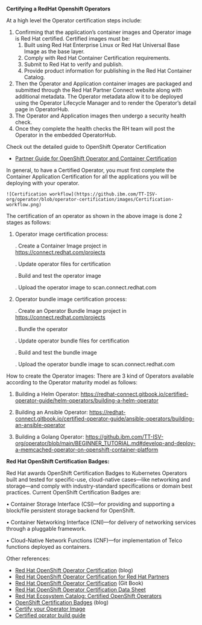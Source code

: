 **Certifying a RedHat Openshift Operators**

 At a high level the Operator certification steps include:
 1. Confirming that the application’s container images and Operator image is Red Hat certified. Certified images must be:
    1. Built using Red Hat Enterprise Linux or Red Hat Universal Base Image as the base layer.
    2. Comply with Red Hat Container Certification requirements.
    3. Submit to Red Hat to verify and publish.
    4. Provide product information for publishing in the Red Hat Container Catalog.
2. Then the Operator and Application container images are packaged and submitted through the Red Hat Partner Connect website along with additional metadata. The Operator metadata allow it to be deployed using the Operator Lifecycle Manager and to render the Operator’s detail page in OperatorHub.
3. The Operator and Application images then undergo a security health check.
4. Once they complete the health checks the RH team will post the Operator in the embedded OperatorHub.

Check out the detailed guide to OpenShift Operator Certification
- [Partner Guide for OpenShift Operator and Container Certification](https://redhat-connect.gitbook.io/partner-guide-for-red-hat-openshift-and-container/)

In general, to have a Certified Operator, you must first complete the Container Application Certification for all the applications you will be deploying with your operator. 

    ![Certification workflow](https://github.ibm.com/TT-ISV-org/operator/blob/operator-certification/images/Certification-workflow.png)

The certification of an operator as shown in the above image is done 2 stages as follows:

1. Operator image certification process:

    . Create a Container Image project in https://connect.redhat.com/projects

    . Update operator files for certification
    
    . Build and test the operator image
    
    . Upload the operator image to scan.connect.redhat.com

2. Operator bundle image certification process:

    . Create an Operator Bundle Image project in https://connect.redhat.com/projects

    . Bundle the operator

    . Update operator bundle files for certification
    
    . Build and test the bundle image

    . Upload the operator bundle image to scan.connect.redhat.com

How to create the Operator images:
There are 3 kind of Operators available according to the Operator maturity model as follows:

1. Building a Helm Operator: 
https://redhat-connect.gitbook.io/certified-operator-guide/helm-operators/building-a-helm-operator

2. Building an Ansible Operator: 
https://redhat-connect.gitbook.io/certified-operator-guide/ansible-operators/building-an-ansible-operator

3. Building a Golang Operator:
https://github.ibm.com/TT-ISV-org/operator/blob/main/BEGINNER_TUTORIAL.md#develop-and-deploy-a-memcached-operator-on-openshift-container-platform


**Red Hat OpenShift Certification Badges:**

Red Hat awards OpenShift Certification Badges to Kubernetes Operators built and tested for specific-use, cloud-native cases—like networking and storage—and comply with industry-standard specifications or domain best practices. Current OpenShift Certification Badges are:

• Container Storage Interface (CSI)—for providing and supporting a block/file persistent storage backend for OpenShift.

• Container Networking Interface (CNI)—for delivery of networking services through a pluggable framework.

• Cloud-Native Network Functions (CNF)—for implementation of Telco functions deployed as containers.

Other references:
- [Red Hat OpenShift Operator Certification](https://www.openshift.com/blog/red-hat-openshift-operator-certification) (blog)
- [Red Hat OpenShift Operator Certification for Red Hat Partners](https://connect.redhat.com/en/partner-with-us/red-hat-openshift-operator-certification)
- [Red Hat OpenShift Operator Certification](https://redhat-connect.gitbook.io/red-hat-partner-connect-general-guide/certification-offerings/red-hat-openshift-operator-certification-1) (Git Book)
- [Red Hat OpenShift Operator Certification Data Sheet](https://connect.redhat.com/sites/default/files/2020-07/RH-OpenShift-Operator-Cert-Datasheet-US_062020F4.pdf)
- [Red Hat Ecosystem Catalog: Certified OpenShift Operators](https://catalog.redhat.com/software/operators/explore)
- [OpenShift Certification Badges](https://www.openshift.com/blog/badge-announcement-blog) (blog)
- [Certify your Operator Image](https://redhat-connect.gitbook.io/partner-guide-for-red-hat-openshift-and-container/certify-your-operator/creating-an-operator-project)
- [Certified oprator build guide](https://redhat-connect.gitbook.io/certified-operator-guide/)
